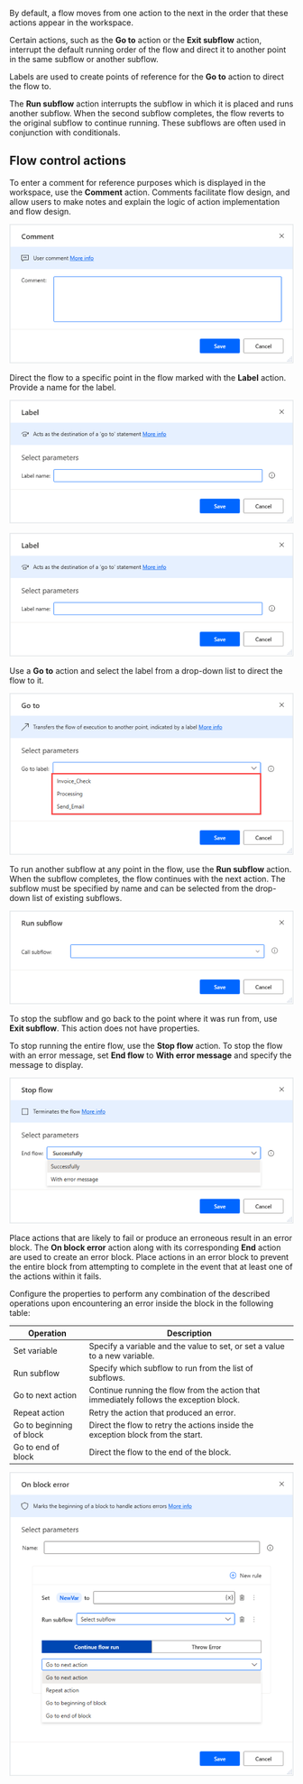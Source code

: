 By default, a flow moves from one action to the next in the order that these actions appear in the workspace.

Certain actions, such as the **Go to** action or the **Exit subflow** action, interrupt the default running order of the flow and direct it to another point in the same subflow or another subflow.

Labels are used to create points of reference for the **Go to** action to direct the flow to.

The **Run subflow** action interrupts the subflow in which it is placed and runs another subflow. When the second subflow completes, the flow reverts to the original subflow to continue running. These subflows are often used in conjunction with conditionals.

## Flow control actions

To enter a comment for reference purposes which is displayed in the workspace, use the **Comment** action. Comments facilitate flow design, and allow users to make notes and explain the logic of action implementation and flow design.

![Screenshot of the Comment action properties dialog.](..\media\comment-action-properties.png)

Direct the flow to a specific point in the flow marked with the **Label** action. Provide a name for the label. 

![Screenshot of the Label action properties dialog.](..\media\label-action-properties.png)

![label action properties](..\media\label-action-properties.png)

Use a **Go to** action and select the label from a drop-down list to direct the flow to it.

![go to action properties](..\media\go-to-action-properties.png)

 To run another subflow at any point in the flow, use the **Run subflow** action. When the subflow completes, the flow continues with the next action. The subflow must be specified by name and can be selected from the drop-down list of existing subflows.

![Screenshot of the Run subflow action properties dialog.](..\media\run-function-action-properties.png)

To stop the subflow and go back to the point where it was run from, use **Exit subflow**. This action does not have properties.

To stop running the entire flow, use the **Stop flow** action. To stop the flow with an error message, set **End flow** to **With error message** and specify the message to display.

![stop flow action properties](..\media\stop-flow-action-properties.png)

Place actions that are likely to fail or produce an erroneous result in an error block. The **On block error** action along with its corresponding **End** action are used to create an error block. Place actions in an error block to prevent the entire block from attempting to complete in the event that at least one of the actions within it fails.

Configure the properties to perform any combination of the described operations upon encountering an error inside the block in the following table:

|Operation                  |Description     |
|---------------------------|----------------|
|Set variable|Specify a variable and the value to set, or set a value to a new variable.|
|Run subflow|Specify which subflow to run from the list of subflows.|
|Go to next action  |Continue running the flow from the action that immediately follows the exception block. |
|Repeat action       |Retry the action that produced an error. |
|Go to beginning of block   |Direct the flow to retry the actions inside the exception block from the start. |
|Go to end of block         |Direct the flow to the end of the block. |

![Screenshot of the On block error action properties dialog.](..\media\begin-exception-block-action-properties.png)
